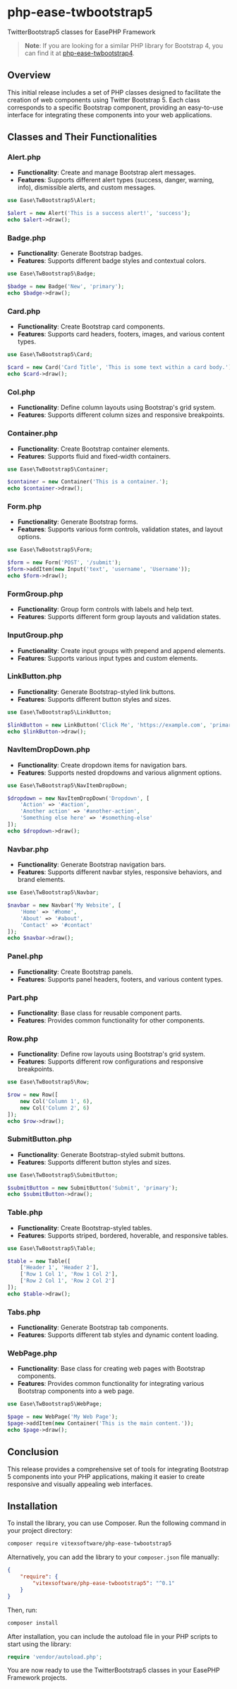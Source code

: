 # php-ease-twbootstrap5
TwitterBootstrap5 classes for EasePHP Framework 

> **Note**: If you are looking for a similar PHP library for Bootstrap 4, you can find it at [php-ease-twbootstrap4](https://github.com/VitexSoftware/php-ease-twbootstrap4.git).

## Overview
This initial release includes a set of PHP classes designed to facilitate the creation of web components using Twitter Bootstrap 5. Each class corresponds to a specific Bootstrap component, providing an easy-to-use interface for integrating these components into your web applications.

## Classes and Their Functionalities

### Alert.php
- **Functionality**: Create and manage Bootstrap alert messages.
- **Features**: Supports different alert types (success, danger, warning, info), dismissible alerts, and custom messages.

```php
use Ease\TwBootstrap5\Alert;

$alert = new Alert('This is a success alert!', 'success');
echo $alert->draw();
```

### Badge.php
- **Functionality**: Generate Bootstrap badges.
- **Features**: Supports different badge styles and contextual colors.

```php
use Ease\TwBootstrap5\Badge;

$badge = new Badge('New', 'primary');
echo $badge->draw();
```

### Card.php
- **Functionality**: Create Bootstrap card components.
- **Features**: Supports card headers, footers, images, and various content types.

```php
use Ease\TwBootstrap5\Card;

$card = new Card('Card Title', 'This is some text within a card body.');
echo $card->draw();
```

### Col.php
- **Functionality**: Define column layouts using Bootstrap's grid system.
- **Features**: Supports different column sizes and responsive breakpoints.

### Container.php
- **Functionality**: Create Bootstrap container elements.
- **Features**: Supports fluid and fixed-width containers.

```php
use Ease\TwBootstrap5\Container;

$container = new Container('This is a container.');
echo $container->draw();
```

### Form.php
- **Functionality**: Generate Bootstrap forms.
- **Features**: Supports various form controls, validation states, and layout options.

```php
use Ease\TwBootstrap5\Form;

$form = new Form('POST', '/submit');
$form->addItem(new Input('text', 'username', 'Username'));
echo $form->draw();
```

### FormGroup.php
- **Functionality**: Group form controls with labels and help text.
- **Features**: Supports different form group layouts and validation states.

### InputGroup.php
- **Functionality**: Create input groups with prepend and append elements.
- **Features**: Supports various input types and custom elements.

### LinkButton.php
- **Functionality**: Generate Bootstrap-styled link buttons.
- **Features**: Supports different button styles and sizes.

```php
use Ease\TwBootstrap5\LinkButton;

$linkButton = new LinkButton('Click Me', 'https://example.com', 'primary');
echo $linkButton->draw();
```

### NavItemDropDown.php
- **Functionality**: Create dropdown items for navigation bars.
- **Features**: Supports nested dropdowns and various alignment options.

```php
use Ease\TwBootstrap5\NavItemDropDown;

$dropdown = new NavItemDropDown('Dropdown', [
    'Action' => '#action',
    'Another action' => '#another-action',
    'Something else here' => '#something-else'
]);
echo $dropdown->draw();
```

### Navbar.php
- **Functionality**: Generate Bootstrap navigation bars.
- **Features**: Supports different navbar styles, responsive behaviors, and brand elements.

```php
use Ease\TwBootstrap5\Navbar;

$navbar = new Navbar('My Website', [
    'Home' => '#home',
    'About' => '#about',
    'Contact' => '#contact'
]);
echo $navbar->draw();
```

### Panel.php
- **Functionality**: Create Bootstrap panels.
- **Features**: Supports panel headers, footers, and various content types.

### Part.php
- **Functionality**: Base class for reusable component parts.
- **Features**: Provides common functionality for other components.

### Row.php
- **Functionality**: Define row layouts using Bootstrap's grid system.
- **Features**: Supports different row configurations and responsive breakpoints.

```php
use Ease\TwBootstrap5\Row;

$row = new Row([
    new Col('Column 1', 6),
    new Col('Column 2', 6)
]);
echo $row->draw();
```

### SubmitButton.php
- **Functionality**: Generate Bootstrap-styled submit buttons.
- **Features**: Supports different button styles and sizes.

```php
use Ease\TwBootstrap5\SubmitButton;

$submitButton = new SubmitButton('Submit', 'primary');
echo $submitButton->draw();
```

### Table.php
- **Functionality**: Create Bootstrap-styled tables.
- **Features**: Supports striped, bordered, hoverable, and responsive tables.

```php
use Ease\TwBootstrap5\Table;

$table = new Table([
    ['Header 1', 'Header 2'],
    ['Row 1 Col 1', 'Row 1 Col 2'],
    ['Row 2 Col 1', 'Row 2 Col 2']
]);
echo $table->draw();
```

### Tabs.php
- **Functionality**: Generate Bootstrap tab components.
- **Features**: Supports different tab styles and dynamic content loading.

### WebPage.php
- **Functionality**: Base class for creating web pages with Bootstrap components.
- **Features**: Provides common functionality for integrating various Bootstrap components into a web page.

```php
use Ease\TwBootstrap5\WebPage;

$page = new WebPage('My Web Page');
$page->addItem(new Container('This is the main content.'));
echo $page->draw();
```

## Conclusion
This release provides a comprehensive set of tools for integrating Bootstrap 5 components into your PHP applications, making it easier to create responsive and visually appealing web interfaces.


## Installation

To install the library, you can use Composer. Run the following command in your project directory:

```bash
composer require vitexsoftware/php-ease-twbootstrap5
```

Alternatively, you can add the library to your `composer.json` file manually:

```json
{
    "require": {
        "vitexsoftware/php-ease-twbootstrap5": "^0.1"
    }
}
```

Then, run:

```bash
composer install
```

After installation, you can include the autoload file in your PHP scripts to start using the library:

```php
require 'vendor/autoload.php';
```

You are now ready to use the TwitterBootstrap5 classes in your EasePHP Framework projects.

